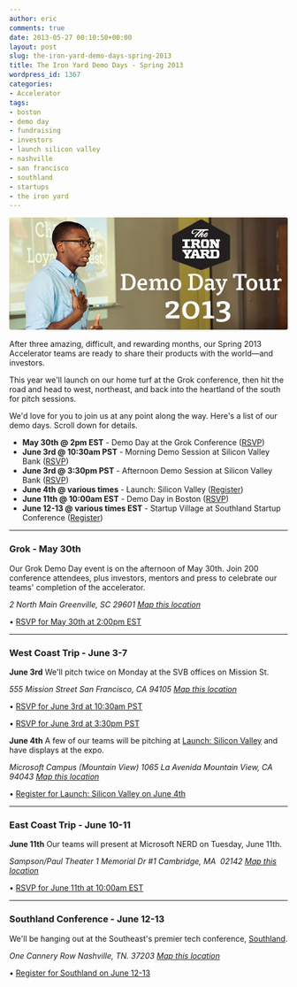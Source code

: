 ```yaml
---
author: eric
comments: true
date: 2013-05-27 00:10:50+00:00
layout: post
slug: the-iron-yard-demo-days-spring-2013
title: The Iron Yard Demo Days - Spring 2013
wordpress_id: 1367
categories:
- Accelerator
tags:
- boston
- demo day
- fundraising
- investors
- launch silicon valley
- nashville
- san francisco
- southland
- startups
- the iron yard
---
```


<img src="/images/blog/2013/05/demo-day-2013.jpg" style="border-radius: 3px;">

After three amazing, difficult, and rewarding months, our Spring 2013 Accelerator teams are ready to share their products with the world—and investors. 

This year we'll launch on our home turf at the Grok conference, then hit the road and head to west, northeast, and back into the heartland of the south for pitch sessions. 

We'd love for you to join us at any point along the way. Here's a list of our demo days. Scroll down for details. 

<!-- more -->

  * **May 30th @ 2pm EST** - Demo Day at the Grok Conference ([RSVP](http://www.eventbrite.com/event/6367073087))
  * **June 3rd @ 10:30am PST** - Morning Demo Session at Silicon Valley Bank ([RSVP](http://www.eventbrite.com/event/6367422131))
  * **June 3rd @ 3:30pm PST** - Afternoon Demo Session at Silicon Valley Bank ([RSVP](http://www.eventbrite.com/event/6458903755))
  * **June 4th @ various times** - Launch: Silicon Valley ([Register](https://svforum.org/Launch-Silicon-Valley/Launch-Silicon-Valley-2013))
  * **June 11th @ 10:00am EST** - Demo Day in Boston ([RSVP](http://www.eventbrite.com/event/6312983303))
  * **June 12-13 @ various times EST** - Startup Village at Southland Startup Conference ([Register](http://www.southlandse.com/))

* * *

### Grok - May 30th

Our Grok Demo Day event is on the afternoon of May 30th. Join 200 conference attendees, plus investors, mentors and press to celebrate our teams' completion of the accelerator. 

_2 North Main
Greenville, SC 29601_
_[Map this location](http://maps.google.com/maps?q=2+north+main,+Greenville,+sc&hl=en&sll=37.788446,-122.398641&sspn=0.092113,0.181789&t=v&hnear=2+N+Main+St,+Greenville,+South+Carolina+29601&z=16)_

• <a href="http://www.eventbrite.com/event/6367073087">RSVP for May 30th at 2:00pm EST</a>

* * *

### West Coast Trip - June 3-7

**June 3rd**
We'll pitch twice on Monday at the SVB offices on Mission St.

_555 Mission Street
San Francisco, CA 94105_
_[Map this location](http://maps.google.com/maps?q=silicon+valley+bank,+mission+st.+san+francisco&hl=en&sll=33.624497,-80.926614&sspn=6.209617,11.634521&t=v&hq=silicon+valley+bank,&hnear=Mission+St,+San+Francisco,+California&z=13&iwloc=A)_

• <a href="http://www.eventbrite.com/event/6367422131">RSVP for June 3rd at 10:30am PST</a>
  
• <a href="http://www.eventbrite.com/event/6458903755">RSVP for June 3rd at 3:30pm PST</a>

**June 4th**
A few of our teams will be pitching at [Launch: Silicon Valley](http://launchsiliconvalley.org/) and have displays at the expo.

_Microsoft Campus (Mountain View)
1065 La Avenida
Mountain View, CA 94043_
_[Map this location](https://maps.google.com/maps?q=1065+La+Avenida+Mountain+View,+CA+94043&hnear=1065+La+Avenida+St,+Mountain+View,+Santa+Clara,+California+94043&gl=us&t=v&z=16https://maps.google.com/maps?q=1065+La+Avenida+Mountain+View,+CA+94043&hnear=1065+La+Avenida+St,+Mountain+View,+Santa+Clara,+California+94043&gl=us&t=v&z=16)_

• <a href="https://svforum.org/Launch-Silicon-Valley/Launch-Silicon-Valley-2013">Register for Launch: Silicon Valley on June 4th</a>

* * *

### East Coast Trip - June 10-11

**June 11th**
Our teams will present at Microsoft NERD on Tuesday, June 11th. 

_Sampson/Paul Theater
1 Memorial Dr #1 
Cambridge, MA ‎ 02142_
_[Map this location](https://maps.google.com/maps?q=Microsoft+New+England+Research+and+Development+Center,+Memorial+Drive,+Cambridge,+MA&hl=en&sll=37.410801,-122.072396&sspn=0.011573,0.022724&oq=microsoft+nerd&t=v&gl=us&hq=Microsoft+New+England+Research+and+Development+Center,+Memorial+Drive,+Cambridge,+MA&z=15)_

• <a href="http://www.eventbrite.com/event/6312983303">RSVP for June 11th at 10:00am EST</a>

* * *

### Southland Conference - June 12-13

We'll be hanging out at the Southeast's premier tech conference, [Southland](http://www.southlandse.com/). 

_One Cannery Row
Nashville, TN. 37203_
_[Map this location](https://maps.google.com/maps?q=One+Cannery+Row+Nashville,+TN.+37203&hl=en&sll=42.361315,-71.081309&sspn=0.021531,0.045447&t=v&gl=us&hnear=1+Cannery+Row,+Nashville,+Davidson,+Tennessee+37203&z=16)_

• <a href="http://www.southlandse.com/">Register for Southland on June 12-13</a>
